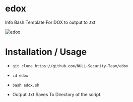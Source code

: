 # edox
Info Bash Template For DOX to output to .txt



![edox](https://user-images.githubusercontent.com/48811414/86501334-ec42df80-bd8f-11ea-832e-bba43f10465f.PNG)

# Installation / Usage
- `git clone https://github.com/NULL-Security-Team/edox`
- `cd edox`
- `bash edox.sh`

- Output .txt Saves To Directory of the script.
